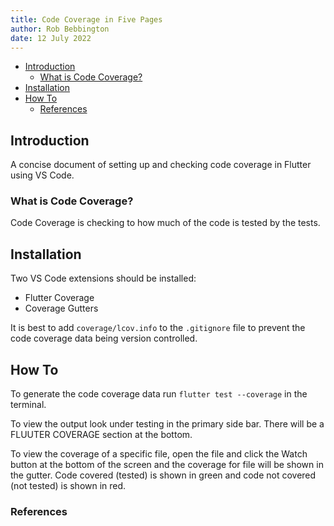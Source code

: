 ```yaml
---
title: Code Coverage in Five Pages
author: Rob Bebbington
date: 12 July 2022
---
```

- [Introduction](#introduction)
  - [What is Code Coverage?](#what-is-code-coverage)
- [Installation](#installation)
- [How To](#how-to)
  - [References](#references)

## Introduction

A concise document of setting up and checking code coverage in Flutter using VS Code.

### What is Code Coverage?

Code Coverage is checking to how much of the code is tested by the tests.

## Installation

Two VS Code extensions should be installed:

- Flutter Coverage
- Coverage Gutters

It is best to add `coverage/lcov.info` to the `.gitignore` file to prevent the code coverage data being version controlled.

## How To

To generate the code coverage data run `flutter test --coverage` in the terminal.

To view the output look under testing in the primary side bar. There will be a FLUUTER COVERAGE section at the bottom.

To view the coverage of a specific file, open the file and click the Watch button at the bottom of the screen and the coverage for file will be shown in the gutter. Code covered (tested) is shown in green and code not covered (not tested) is shown in red.

### References
